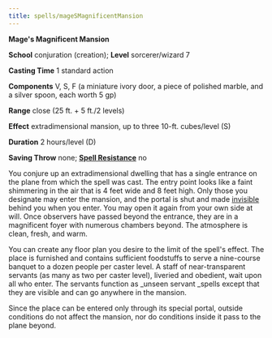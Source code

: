 ```yaml
---
title: spells/mageSMagnificentMansion
---
```

 **Mage's Magnificent Mansion**

**School** conjuration (creation); **Level** sorcerer/wizard 7

**Casting Time** 1 standard action

**Components** V, S, F (a miniature ivory door, a piece of polished marble, and a silver spoon, each worth 5 gp)

**Range** close (25 ft. + 5 ft./2 levels)

**Effect** extradimensional mansion, up to three 10-ft. cubes/level (S)

**Duration** 2 hours/level (D)

**Saving Throw** none; **[Spell Resistance](../glossary.md#_spell-resistance)** no

You conjure up an extradimensional dwelling that has a single entrance on the plane from which the spell was cast. The entry point looks like a faint shimmering in the air that is 4 feet wide and 8 feet high. Only those you designate may enter the mansion, and the portal is shut and made [invisible](../glossary.md#_invisible) behind you when you enter. You may open it again from your own side at will. Once observers have passed beyond the entrance, they are in a magnificent foyer with numerous chambers beyond. The atmosphere is clean, fresh, and warm.

You can create any floor plan you desire to the limit of the spell's effect. The place is furnished and contains sufficient foodstuffs to serve a nine-course banquet to a dozen people per caster level. A staff of near-transparent servants (as many as two per caster level), liveried and obedient, wait upon all who enter. The servants function as _unseen servant _spells except that they are visible and can go anywhere in the mansion.

Since the place can be entered only through its special portal, outside conditions do not affect the mansion, nor do conditions inside it pass to the plane beyond.

